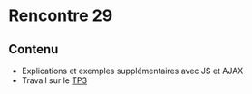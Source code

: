 # Rencontre 29

## Contenu
- Explications et exemples supplémentaires avec JS et AJAX
- Travail sur le [TP3](/tp/tp3)
